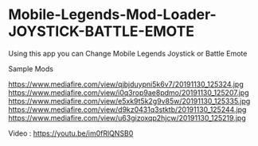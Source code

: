# Mobile-Legends-Mod-Loader-JOYSTICK-BATTLE-EMOTE
Using this app you can Change Mobile Legends Joystick or Battle Emote

Sample Mods


https://www.mediafire.com/view/qjbjduypni5k6v7/20191130_125324.jpg
https://www.mediafire.com/view/i0q3rop9ae8pdmo/20191130_125207.jpg
https://www.mediafire.com/view/e5xk9t5k2g9v85w/20191130_125335.jpg
https://www.mediafire.com/view/d9kz0431q3stktb/20191130_125244.jpg
https://www.mediafire.com/view/u63gizoxqp2hjcw/20191130_125219.jpg

Video : https://youtu.be/im0fRlQNSB0
